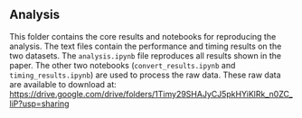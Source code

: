 ## Analysis

This folder contains the core results and notebooks for reproducing the analysis. The text files contain the performance and timing results on the two datasets. The `analysis.ipynb` file reproduces all results shown in the paper. The other two notebooks (`convert_results.ipynb` and `timing_results.ipynb`) are used to process the raw data. These raw data are available to download at: https://drive.google.com/drive/folders/1Timy29SHAJyCJ5pkHYiKlRk_n0ZC_liP?usp=sharing
